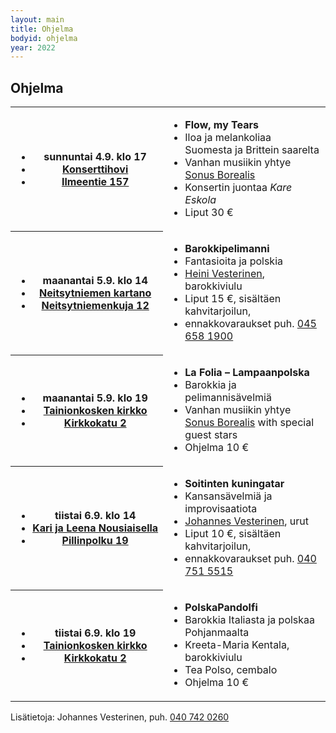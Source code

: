 ```yaml
---
layout: main
title: Ohjelma
bodyid: ohjelma
year: 2022
---
```

## Ohjelma

<table>
<tr><th><ul>
<li>sunnuntai&nbsp;4.9.&nbsp;klo&nbsp;17</li>
<li><a href="../tapahtumapaikat/">Konserttihovi</a></li>
<li><a href="http://maps.google.fi/?q=Ilmeentie+157,+Imatra">Ilmeentie 157</a></li>
</ul></th>

<td><ul>
<li><b>Flow, my Tears</b></li>
<li>Iloa ja melankoliaa Suomesta ja Brittein saarelta</li>
<li>Vanhan musiikin yhtye <a href="../esiintyjat/sonus-borealis/">Sonus&nbsp;Borealis</a></li>
<li>Konsertin juontaa <i>Kare Eskola</i></li>
<li>Liput 30 €</li>
</ul></td></tr>

<tr><th><ul>
<li>maanantai&nbsp;5.9.&nbsp;klo&nbsp;14</li>
<li><a href="../tapahtumapaikat/">Neitsytniemen kartano</a></li>
<li><a href="https://www.google.com/maps?q=Neitsytniemenkuja+12,+Imatra">Neitsytniemenkuja 12</a></li>
</ul></th>

<td><ul>
<li><b>Barokkipelimanni</b></li>
<li>Fantasioita ja polskia</li>
<li><a href="../esiintyjat/vesteriset/#heini">Heini Vesterinen</a>, barokkiviulu</li>
<li>Liput 15 €, sisältäen kahvitarjoilun,</li>
<li>ennakkovaraukset puh.
<a href="tel:+358456581900">045 658 1900</a></li>
</ul></td></tr>


<tr><th><ul>
<li>maanantai&nbsp;5.9.&nbsp;klo&nbsp;19</li>
<li><a href="../tapahtumapaikat/">Tainionkosken&nbsp;kirkko</a></li>
<li><a href="http://maps.google.com/?q=Kirkkokatu+2,+Imatra">Kirkkokatu 2</a></li>
</ul></th>

<td><ul>
<li><b>La Folia – Lampaanpolska</b></li>
<li>Barokkia ja pelimannisävelmiä</li>
<li>Vanhan musiikin yhtye <a href="../esiintyjat/sonus-borealis/">Sonus&nbsp;Borealis</a> with special guest stars</li>
<li>Ohjelma 10 €</li>
</ul></td></tr>


<tr><th><ul>
<li>tiistai&nbsp;6.9.&nbsp;klo&nbsp;14</li>
<li><a href="../tapahtumapaikat/">Kari&nbsp;ja&nbsp;Leena&nbsp;Nousiaisella</a></li>
<li><a href="http://maps.google.fi/?q=Pillinpolku+19,+Imatra">
Pillinpolku 19</a></li>
</ul></th>

<td><ul>
<li><b>Soitinten kuningatar</b></li>
<li>Kansansävelmiä ja improvisaatiota</li>
<li><a href="../esiintyjat/vesteriset/">Johannes Vesterinen</a>, urut</li>
<li>Liput 10 €, sisältäen kahvitarjoilun, </li>
<li>ennakkovaraukset puh. <a href="tel:+358407515515">040 751 5515</a></li>
</ul></td></tr>

<tr><th><ul>
<li>tiistai&nbsp;6.9.&nbsp;klo&nbsp;19</li>
<li><a href="../tapahtumapaikat/">Tainionkosken&nbsp;kirkko</a></li>
<li><a href="http://maps.google.com/?q=Kirkkokatu+2,+Imatra">Kirkkokatu 2</a></li>
</ul></th>

<td><ul>
<li><b>PolskaPandolfi</b></li>
<li>Barokkia Italiasta ja polskaa Pohjanmaalta</li>
<li>Kreeta-Maria Kentala, barokkiviulu</li>
<li>Tea Polso, cembalo</li>
<li>Ohjelma 10 €</li>
</ul>
</td></tr></table>

<p>Lisätietoja: Johannes Vesterinen, puh.
<a href="tel:+358407420260">040 742 0260</a></p>
